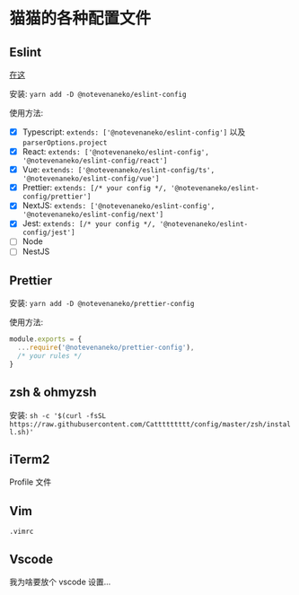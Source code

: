 # 猫猫的各种配置文件

## Eslint

[在这](https://github.com/Cattttttttt/config/tree/master/eslint)

安装: `yarn add -D @notevenaneko/eslint-config`

使用方法:

- [x] Typescript: `extends: ['@notevenaneko/eslint-config']` 以及 `parserOptions.project`
- [x] React: `extends: ['@notevenaneko/eslint-config', '@notevenaneko/eslint-config/react']`
- [x] Vue: `extends: ['@notevenaneko/eslint-config/ts', '@notevenaneko/eslint-config/vue']`
- [x] Prettier: `extends: [/* your config */, '@notevenaneko/eslint-config/prettier']`
- [x] NextJS: `extends: ['@notevenaneko/eslint-config', '@notevenaneko/eslint-config/next']`
- [x] Jest: `extends: [/* your config */, '@notevenaneko/eslint-config/jest']`
- [ ] Node
- [ ] NestJS

## Prettier

安装: `yarn add -D @notevenaneko/prettier-config`

使用方法:

```js
module.exports = {
  ...require('@notevenaneko/prettier-config'),
  /* your rules */
}
```

## zsh & ohmyzsh

安装: `sh -c '$(curl -fsSL https://raw.githubusercontent.com/Cattttttttt/config/master/zsh/install.sh)'`

## iTerm2

Profile 文件

## Vim

`.vimrc`

## Vscode

我为啥要放个 vscode 设置...
